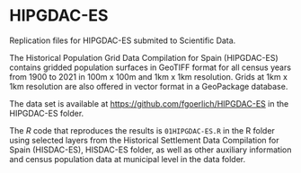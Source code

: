 # HIPGDAC-ES
Replication files for HIPGDAC-ES submited to Scientific Data.

The Historical Population Grid Data Compilation for Spain (HIPGDAC-ES) contains gridded population surfaces in GeoTIFF format for all census years from 1900 to 2021 in 100m x 100m and 1km x 1km resolution. Grids at 1km x 1km resolution are also offered in vector format in a GeoPackage database.

The data set is available at https://github.com/fgoerlich/HIPGDAC-ES in the HIPGDAC-ES folder.

The _R_ code that reproduces the results is `01HIPGDAC-ES.R` in the R folder using selected layers from the Historical Settlement Data Compilation for Spain (HISDAC-ES), HISDAC-ES folder, as well as other auxiliary information and census population data at municipal level in the data folder.

